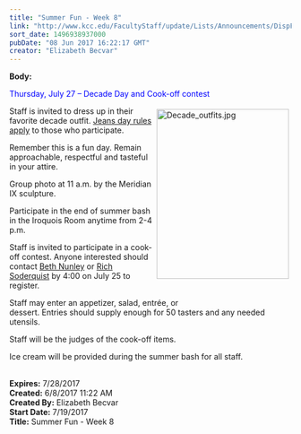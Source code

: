```yaml
---
title: "Summer Fun - Week 8"
link: "http://www.kcc.edu/FacultyStaff/update/Lists/Announcements/DispForm.aspx?ID=2454"
sort_date: 1496938937000
pubDate: "08 Jun 2017 16:22:17 GMT"
creator: "Elizabeth Becvar"
---
```


<div><b>Body:</b> <div class="ExternalClass6BD164DB881041859650C105509791D5"><p>​<span style="color:blue">Thursday, July 27 – Decade Day and Cook-off contest</span></p>
<p><img width="270" height="344" alt="Decade_outfits.jpg" src="/FacultyStaff/update/Documents/Decade_outfits.jpg" style="height:303px;width:236px;vertical-align:auto;float:right;margin:5px" />Staff is invited to dress up in their favorite decade outfit. <a href="/FacultyStaff/update/Documents/CasualDenimGuidelines.pdf">Jeans day rules apply</a> to those who participate.</p>
<p>Remember this is a fun day. Remain approachable, respectful and tasteful in your attire.</p>
<p>Group photo at 11 a.m. by the Meridian IX sculpture.</p>
<p>Participate in the end of summer bash in the Iroquois Room anytime from 2-4 p.m.</p>
<p>Staff is invited to participate in a cook-off contest. Anyone interested should contact <a href="mailto:bnunley@kcc.edu">Beth Nunley</a> or <a href="mailto:rsoderquist@kcc.edu">Rich Soderquist</a> by 4:00 on July 25 to register.  </p>
<p>Staff may enter an appetizer, salad, entrée, or dessert. Entries should supply enough for 50 tasters and any needed utensils.</p>
<p>Staff will be the judges of the cook-off items.</p>
<p>Ice cream will be provided during the summer bash for all staff.<br /><br /></p></div></div>
<div><b>Expires:</b> 7/28/2017</div>
<div><b>Created:</b> 6/8/2017 11:22 AM</div>
<div><b>Created By:</b> Elizabeth Becvar</div>
<div><b>Start Date:</b> 7/19/2017</div>
<div><b>Title:</b> Summer Fun - Week 8</div>
